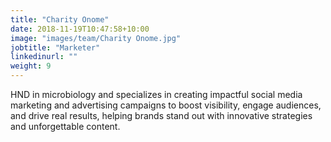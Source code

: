```yaml
---
title: "Charity Onome"
date: 2018-11-19T10:47:58+10:00
image: "images/team/Charity Onome.jpg"
jobtitle: "Marketer"
linkedinurl: ""
weight: 9
---
```


HND in microbiology and specializes in creating impactful social media marketing and advertising campaigns to boost visibility, engage audiences, and drive real results, helping brands stand out with innovative strategies and unforgettable content.
